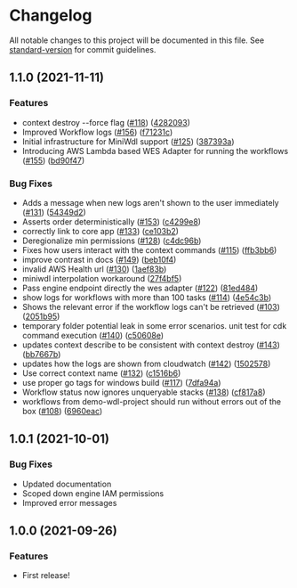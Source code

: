 # Changelog

All notable changes to this project will be documented in this file. See [standard-version](https://github.com/conventional-changelog/standard-version) for commit guidelines.

## 1.1.0 (2021-11-11)


### Features

* context destroy --force flag ([#118](https://codestar-connections.us-west-2.amazonaws.com/git-http/477926353053/us-west-2/05769be1-e7fd-4139-8f3d-fc70960d3db6/tneely/amazon-genomics-cli/issues/118)) ([4282093](https://codestar-connections.us-west-2.amazonaws.com/git-http/477926353053/us-west-2/05769be1-e7fd-4139-8f3d-fc70960d3db6/tneely/amazon-genomics-cli/commit/428209311aa247c999816348a972737739b1189f))
* Improved Workflow logs ([#156](https://codestar-connections.us-west-2.amazonaws.com/git-http/477926353053/us-west-2/05769be1-e7fd-4139-8f3d-fc70960d3db6/tneely/amazon-genomics-cli/issues/156)) ([f71231c](https://codestar-connections.us-west-2.amazonaws.com/git-http/477926353053/us-west-2/05769be1-e7fd-4139-8f3d-fc70960d3db6/tneely/amazon-genomics-cli/commit/f71231c556c7ecb92940f3685f55c7078b2d1028))
* Initial infrastructure for MiniWdl support ([#125](https://codestar-connections.us-west-2.amazonaws.com/git-http/477926353053/us-west-2/05769be1-e7fd-4139-8f3d-fc70960d3db6/tneely/amazon-genomics-cli/issues/125)) ([387393a](https://codestar-connections.us-west-2.amazonaws.com/git-http/477926353053/us-west-2/05769be1-e7fd-4139-8f3d-fc70960d3db6/tneely/amazon-genomics-cli/commit/387393a64593d08ec2016a69382f7d64de37914e))
* Introducing AWS Lambda based WES Adapter for running the workflows ([#155](https://codestar-connections.us-west-2.amazonaws.com/git-http/477926353053/us-west-2/05769be1-e7fd-4139-8f3d-fc70960d3db6/tneely/amazon-genomics-cli/issues/155)) ([bd90f47](https://codestar-connections.us-west-2.amazonaws.com/git-http/477926353053/us-west-2/05769be1-e7fd-4139-8f3d-fc70960d3db6/tneely/amazon-genomics-cli/commit/bd90f47b94ede34c31ea109221225ff3cd65d200))


### Bug Fixes

* Adds a message when new logs aren't shown to the user immediately ([#131](https://codestar-connections.us-west-2.amazonaws.com/git-http/477926353053/us-west-2/05769be1-e7fd-4139-8f3d-fc70960d3db6/tneely/amazon-genomics-cli/issues/131)) ([54349d2](https://codestar-connections.us-west-2.amazonaws.com/git-http/477926353053/us-west-2/05769be1-e7fd-4139-8f3d-fc70960d3db6/tneely/amazon-genomics-cli/commit/54349d2858a837da26e6479c409e4a8445055562))
* Asserts order deterministically ([#153](https://codestar-connections.us-west-2.amazonaws.com/git-http/477926353053/us-west-2/05769be1-e7fd-4139-8f3d-fc70960d3db6/tneely/amazon-genomics-cli/issues/153)) ([c4299e8](https://codestar-connections.us-west-2.amazonaws.com/git-http/477926353053/us-west-2/05769be1-e7fd-4139-8f3d-fc70960d3db6/tneely/amazon-genomics-cli/commit/c4299e86e499edeb4695152f558a88e82bcf2da3))
* correctly link to core app ([#133](https://codestar-connections.us-west-2.amazonaws.com/git-http/477926353053/us-west-2/05769be1-e7fd-4139-8f3d-fc70960d3db6/tneely/amazon-genomics-cli/issues/133)) ([ce103b2](https://codestar-connections.us-west-2.amazonaws.com/git-http/477926353053/us-west-2/05769be1-e7fd-4139-8f3d-fc70960d3db6/tneely/amazon-genomics-cli/commit/ce103b202d50c7a8a40e6d94daca0c4dd5141da7))
* Deregionalize min permissions ([#128](https://codestar-connections.us-west-2.amazonaws.com/git-http/477926353053/us-west-2/05769be1-e7fd-4139-8f3d-fc70960d3db6/tneely/amazon-genomics-cli/issues/128)) ([c4dc96b](https://codestar-connections.us-west-2.amazonaws.com/git-http/477926353053/us-west-2/05769be1-e7fd-4139-8f3d-fc70960d3db6/tneely/amazon-genomics-cli/commit/c4dc96b1641431ed7c20fad348e7d87d2156a4b8))
* Fixes how users interact with the context commands ([#115](https://codestar-connections.us-west-2.amazonaws.com/git-http/477926353053/us-west-2/05769be1-e7fd-4139-8f3d-fc70960d3db6/tneely/amazon-genomics-cli/issues/115)) ([ffb3bb6](https://codestar-connections.us-west-2.amazonaws.com/git-http/477926353053/us-west-2/05769be1-e7fd-4139-8f3d-fc70960d3db6/tneely/amazon-genomics-cli/commit/ffb3bb6fdffeabd09a33288086c5442aa5e14c60))
* improve contrast in docs ([#149](https://codestar-connections.us-west-2.amazonaws.com/git-http/477926353053/us-west-2/05769be1-e7fd-4139-8f3d-fc70960d3db6/tneely/amazon-genomics-cli/issues/149)) ([beb10f4](https://codestar-connections.us-west-2.amazonaws.com/git-http/477926353053/us-west-2/05769be1-e7fd-4139-8f3d-fc70960d3db6/tneely/amazon-genomics-cli/commit/beb10f4b02f9533da13ce0b3579ae2fd55a337aa))
* invalid AWS Health url ([#130](https://codestar-connections.us-west-2.amazonaws.com/git-http/477926353053/us-west-2/05769be1-e7fd-4139-8f3d-fc70960d3db6/tneely/amazon-genomics-cli/issues/130)) ([1aef83b](https://codestar-connections.us-west-2.amazonaws.com/git-http/477926353053/us-west-2/05769be1-e7fd-4139-8f3d-fc70960d3db6/tneely/amazon-genomics-cli/commit/1aef83b682ba276ae5d8720ccaffc97a66bb34cb))
* miniwdl interpolation workaround ([27f4bf5](https://codestar-connections.us-west-2.amazonaws.com/git-http/477926353053/us-west-2/05769be1-e7fd-4139-8f3d-fc70960d3db6/tneely/amazon-genomics-cli/commit/27f4bf571712c6509e6352f4459e452fdd6a1cb1))
* Pass engine endpoint directly the wes adapter ([#122](https://codestar-connections.us-west-2.amazonaws.com/git-http/477926353053/us-west-2/05769be1-e7fd-4139-8f3d-fc70960d3db6/tneely/amazon-genomics-cli/issues/122)) ([81ed484](https://codestar-connections.us-west-2.amazonaws.com/git-http/477926353053/us-west-2/05769be1-e7fd-4139-8f3d-fc70960d3db6/tneely/amazon-genomics-cli/commit/81ed484a94ce195259315826377ece0443b582e1))
* show logs for workflows with more than 100 tasks ([#114](https://codestar-connections.us-west-2.amazonaws.com/git-http/477926353053/us-west-2/05769be1-e7fd-4139-8f3d-fc70960d3db6/tneely/amazon-genomics-cli/issues/114)) ([4e54c3b](https://codestar-connections.us-west-2.amazonaws.com/git-http/477926353053/us-west-2/05769be1-e7fd-4139-8f3d-fc70960d3db6/tneely/amazon-genomics-cli/commit/4e54c3bae5ad8242fb1af0ab171aeb4c5b818923))
* Shows the relevant error if the workflow logs can't be retrieved ([#103](https://codestar-connections.us-west-2.amazonaws.com/git-http/477926353053/us-west-2/05769be1-e7fd-4139-8f3d-fc70960d3db6/tneely/amazon-genomics-cli/issues/103)) ([2051b95](https://codestar-connections.us-west-2.amazonaws.com/git-http/477926353053/us-west-2/05769be1-e7fd-4139-8f3d-fc70960d3db6/tneely/amazon-genomics-cli/commit/2051b9542d07c5f999bd149e2a9f65aefaccba00))
* temporary folder potential leak in some error scenarios. unit test for cdk command execution ([#140](https://codestar-connections.us-west-2.amazonaws.com/git-http/477926353053/us-west-2/05769be1-e7fd-4139-8f3d-fc70960d3db6/tneely/amazon-genomics-cli/issues/140)) ([c50608e](https://codestar-connections.us-west-2.amazonaws.com/git-http/477926353053/us-west-2/05769be1-e7fd-4139-8f3d-fc70960d3db6/tneely/amazon-genomics-cli/commit/c50608e594b528a7bddd33b678da984feabc50b4))
* updates context describe to be consistent with context destroy ([#143](https://codestar-connections.us-west-2.amazonaws.com/git-http/477926353053/us-west-2/05769be1-e7fd-4139-8f3d-fc70960d3db6/tneely/amazon-genomics-cli/issues/143)) ([bb7667b](https://codestar-connections.us-west-2.amazonaws.com/git-http/477926353053/us-west-2/05769be1-e7fd-4139-8f3d-fc70960d3db6/tneely/amazon-genomics-cli/commit/bb7667b44027b3374b8011da11418d6ee0054b79))
* updates how the logs are shown from cloudwatch ([#142](https://codestar-connections.us-west-2.amazonaws.com/git-http/477926353053/us-west-2/05769be1-e7fd-4139-8f3d-fc70960d3db6/tneely/amazon-genomics-cli/issues/142)) ([1502578](https://codestar-connections.us-west-2.amazonaws.com/git-http/477926353053/us-west-2/05769be1-e7fd-4139-8f3d-fc70960d3db6/tneely/amazon-genomics-cli/commit/1502578415c7db4c5a633982301a887bcd393514))
* Use correct context name ([#132](https://codestar-connections.us-west-2.amazonaws.com/git-http/477926353053/us-west-2/05769be1-e7fd-4139-8f3d-fc70960d3db6/tneely/amazon-genomics-cli/issues/132)) ([c1516b6](https://codestar-connections.us-west-2.amazonaws.com/git-http/477926353053/us-west-2/05769be1-e7fd-4139-8f3d-fc70960d3db6/tneely/amazon-genomics-cli/commit/c1516b60b5706d06b30d7516a3aa1d80efd216af))
* use proper go tags for windows build ([#117](https://codestar-connections.us-west-2.amazonaws.com/git-http/477926353053/us-west-2/05769be1-e7fd-4139-8f3d-fc70960d3db6/tneely/amazon-genomics-cli/issues/117)) ([7dfa94a](https://codestar-connections.us-west-2.amazonaws.com/git-http/477926353053/us-west-2/05769be1-e7fd-4139-8f3d-fc70960d3db6/tneely/amazon-genomics-cli/commit/7dfa94a775fdba5193c99d0c697c8013a52a23ce))
* Workflow status now ignores unqueryable stacks ([#138](https://codestar-connections.us-west-2.amazonaws.com/git-http/477926353053/us-west-2/05769be1-e7fd-4139-8f3d-fc70960d3db6/tneely/amazon-genomics-cli/issues/138)) ([cf817a8](https://codestar-connections.us-west-2.amazonaws.com/git-http/477926353053/us-west-2/05769be1-e7fd-4139-8f3d-fc70960d3db6/tneely/amazon-genomics-cli/commit/cf817a882de2160d8e333c17d4eb28508cd886e1))
* workflows from demo-wdl-project should run without errors out of the box ([#108](https://codestar-connections.us-west-2.amazonaws.com/git-http/477926353053/us-west-2/05769be1-e7fd-4139-8f3d-fc70960d3db6/tneely/amazon-genomics-cli/issues/108)) ([6960eac](https://codestar-connections.us-west-2.amazonaws.com/git-http/477926353053/us-west-2/05769be1-e7fd-4139-8f3d-fc70960d3db6/tneely/amazon-genomics-cli/commit/6960eacf236e744d3c5658c5557061ab9cd3d468))

## 1.0.1 (2021-10-01)

### Bug Fixes

* Updated documentation
* Scoped down engine IAM permissions
* Improved error messages

## 1.0.0 (2021-09-26)

### Features

* First release!